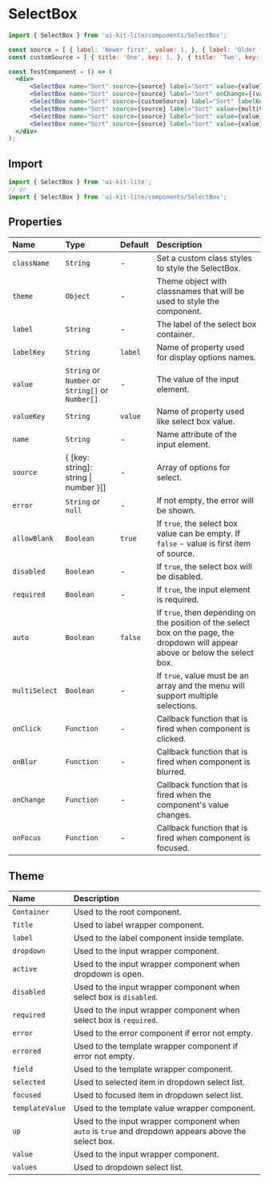 # SelectBox

<!-- example -->
```jsx
import { SelectBox } from 'ui-kit-lite/components/SelectBox';

const source = [ { label: 'Newer first', value: 1, }, { label: 'Older first', value: 2, }, { label: 'No sort', value: 3, }, ] 
const customSource = [ { title: 'One', key: 1, }, { title: 'Two', key: 2, }, ]

const TestComponent = () => (
  <div>
      <SelectBox name="Sort" source={source} label="Sort" value={value} onChange={(val) => setValue(val)} />
      <SelectBox name="Sort" source={source} label="Sort" onChange={(val) => setValue(val)} allowBlank={false} />
      <SelectBox name="Sort" source={customSource} label="Sort" labelKey="title" value={value} valueKey="key" onChange={(val) => setValue(val)} />
      <SelectBox name="Sort" source={source} label="Sort" value={multiValue} onChange={(val) => setMultiValue(val)} multiSelect />
      <SelectBox name="Sort" source={source} label="Sort" value={value} onChange={(val) => setValue(val)} disabled />
      <SelectBox name="Sort" source={source} label="Sort" value={value} onChange={(val) => setValue(val)} error="Error text" />
  </div>
);
```

## Import
```jsx
import { SelectBox } from 'ui-kit-lite';
// or
import { SelectBox } from 'ui-kit-lite/components/SelectBox';
```

## Properties

| Name          | Type                                              | Default | Description                                                                                                                      |
|:--------------|:--------------------------------------------------|:--------|:---------------------------------------------------------------------------------------------------------------------------------|
| `className`   | `String`                                          | -       | Set a custom class styles to style the SelectBox.                                                                                |
| `theme`       | `Object`                                          | -       | Theme object with classnames that will be used to style the component.                                                           |
| `label`       | `String`                                          | -       | The label of the select box container.                                                                                           |
| `labelKey`    | `String`                                          | `label` | Name of property used for display options names.                                                                                 |
| `value`       | `String`  or `Number` or `String[]` or `Number[]` | -       | The value of the input element.                                                                                                  |
| `valueKey`    | `String`                                          | `value` | Name of property used like select box value.                                                                                     |
| `name`        | `String`                                          | -       | Name attribute of the input element.                                                                                             |
| `source`      | { [key: string]: string &#124; number }[]         | -       | Array of options for select.                                                                                                     |
| `error`       | `String` or `null`                                | -       | If not empty, the error will be shown.                                                                                           |
| `allowBlank`  | `Boolean`                                         | `true`  | If `true`, the select box value can be empty. If `false` - value is first item of source.                                        |
| `disabled`    | `Boolean`                                         | -       | If `true`, the select box will be disabled.                                                                                      |
| `required`    | `Boolean`                                         | -       | If `true`, the input element is required.                                                                                        |
| `auto`        | `Boolean`                                         | `false` | If `true`, then depending on the position of the select box on the page, the dropdown will appear above or below the select box. |
| `multiSelect` | `Boolean`                                         | -       | If `true`, value must be an array and the menu will support multiple selections.                                                 |
| `onClick`     | `Function`                                        | -       | Callback function that is fired when component is clicked.                                                                       |
| `onBlur`      | `Function`                                        | -       | Callback function that is fired when component is blurred.                                                                       |
| `onChange`    | `Function`                                        | -       | Callback function that is fired when the component's value changes.                                                              |
| `onFocus`     | `Function`                                        | -       | Callback function that is fired when component is focused.                                                                       |

## Theme

| Name            | Description                                                                                          |
|:----------------|:-----------------------------------------------------------------------------------------------------|
| `Container`     | Used to the root component.                                                                          |
| `Title`         | Used to label wrapper component.                                                                     |
| `label`         | Used to the label component inside template.                                                         |
| `dropdown`      | Used to the input wrapper component.                                                                 |
| `active`        | Used to the input wrapper component when dropdown is open.                                           |
| `disabled`      | Used to the input wrapper component when select box is `disabled`.                                   |
| `required`      | Used to the input wrapper component when select box is `required`.                                   |
| `error`         | Used to the error component if error not empty.                                                      |
| `errored`       | Used to the template wrapper component if error not empty.                                           |
| `field`         | Used to the template wrapper component.                                                              |
| `selected`      | Used to selected item in dropdown select list.                                                       |
| `focused`       | Used to focused item in dropdown select list.                                                        |
| `templateValue` | Used to the template value wrapper component.                                                        |
| `up`            | Used to the input wrapper component when `auto` is `true` and dropdown appears above the select box. |
| `value`         | Used to the input wrapper component.                                                                 |
| `values`        | Used to dropdown select list.                                                                        |

